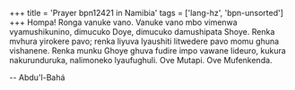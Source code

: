 +++
title = 'Prayer bpn12421 in Namibia'
tags = ['lang-hz', 'bpn-unsorted']
+++
Hompa! Ronga vanuke vano. Vanuke vano mbo vimenwa vyamushikunino, dimucuko Doye, dimucuko damushipata Shoye. Renka mvhura yirokere pavo; renka liyuva lyaushiti litwedere pavo momu ghuna vishanene. Renka munku Ghoye ghuva fudire impo vawane lideuro, kukura nakurunduruka, nalimoneko lyaufughuli.
	Ove Mutapi. Ove Mufenkenda.

-- Abdu'l-Bahá
